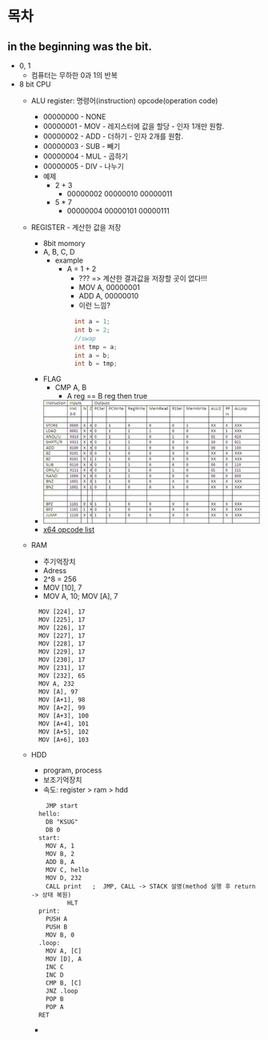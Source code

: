 # 목차
## in the beginning was the bit.
- 0, 1
  - 컴퓨터는 무하한 0과 1의 반복
- 8 bit CPU
  - ALU register: 명령어(instruction) opcode(operation code)
    - 00000000 - NONE
    - 00000001 - MOV - 레지스터에 값을 할당   - 인자 1개만 원함.
    - 00000002 - ADD - 더하기              - 인자 2개를 원함. 
    - 00000003 - SUB - 빼기
    - 00000004 - MUL - 곱하기
    - 00000005 - DIV - 나누기
    - 예제 
      - 2 + 3
        - 00000002 00000010 00000011
      - 5 * 7
        - 00000004 00000101 00000111
  - REGISTER - 계산한 값을 저장
    - 8bit momory
    - A, B, C, D
      - example
        - A = 1 + 2
          - ??? => 계산한 결과값을 저장할 곳이 없다!!!
          - MOV A, 00000001
          - ADD A, 00000010
          - 이런 느낌?
          ```java
            int a = 1;
            int b = 2;
            //swap
            int tmp = a;
            int a = b;
            int b = tmp;
          ```
    - FLAG
      - CMP A, B
        - A reg == B reg then true
    - ![8 bit opcode](./images/8bit_table.jpg)
    - [x64 opcode list](http://ref.x86asm.net/coder64.html)
  - RAM
    - 주기억장치
    - Adress
    - 2^8 = 256
    - MOV [10], 7
    - MOV A, 10; MOV [A], 7
    ```assembly
      MOV [224], 17
      MOV [225], 17
      MOV [226], 17
      MOV [227], 17
      MOV [228], 17
      MOV [229], 17
      MOV [230], 17
      MOV [231], 17
      MOV [232], 65
      MOV A, 232
      MOV [A], 97
      MOV [A+1], 98
      MOV [A+2], 99
      MOV [A+3], 100
      MOV [A+4], 101
      MOV [A+5], 102
      MOV [A+6], 103
    ```
  - HDD
    - program, process
    - 보조기억장치
    - 속도: register > ram > hdd 
    ```assembly
        JMP start
      hello: 
        DB "KSUG"
        DB 0	
      start:
        MOV A, 1           
        MOV B, 2	
        ADD B, A
        MOV C, hello
        MOV D, 232
        CALL print   ;  JMP, CALL -> STACK 설명(method 실행 후 return -> 상태 복원)
              HLT      
      print:
        PUSH A
        PUSH B
        MOV B, 0
      .loop:
        MOV A, [C]
        MOV [D], A
        INC C
        INC D
        CMP B, [C]
        JNZ .loop 
        POP B
        POP A
      RET     
    ```  

    - 





